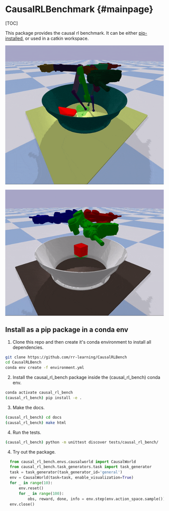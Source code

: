 # CausalRLBenchmark {#mainpage}

[TOC]

This package provides the causal rl benchmark. It can be either 
[pip-installed](#install-as-a-pip-package-in-a-conda-env),
or used in a catkin workspace.

![](random_interventions.gif)

![](magic_pick_and_place.gif)

## Install as a pip package in a conda env

1. Clone this repo and then create it's conda environment to install all dependencies.

  ```bash
  git clone https://github.com/rr-learning/CausalRLBench
  cd CausalRLBench
  conda env create -f environment.yml
  ```

2. Install the causal_rl_bench package inside the (causal_rl_bench) conda env.

  ```bash
  conda activate causal_rl_bench
  (causal_rl_bench) pip install -e .
  ```

3. Make the docs.

  ```bash
  (causal_rl_bench) cd docs
  (causal_rl_bench) make html
  ```
4. Run the tests.

  ```bash
  (causal_rl_bench) python -m unittest discover tests/causal_rl_bench/
  ```
  
4. Try out the package.

  ```python
    from causal_rl_bench.envs.causalworld import CausalWorld
    from causal_rl_bench.task_generators.task import task_generator
    task = task_generator(task_generator_id='general')
    env = CausalWorld(task=task, enable_visualization=True)
    for _ in range(10):
        env.reset()
        for _ in range(100):
            obs, reward, done, info = env.step(env.action_space.sample())
    env.close()
  ```
  

